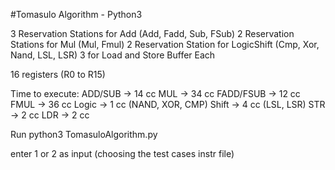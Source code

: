 #Tomasulo Algorithm - Python3

3 Reservation Stations for Add (Add, Fadd, Sub, FSub)
2 Reservation Stations for Mul (Mul, Fmul)
2 Reservation Station for LogicShift (Cmp, Xor, Nand, LSL, LSR)
3 for Load and Store Buffer Each

16 registers (R0 to R15)

Time to execute:
ADD/SUB -> 14 cc
MUL -> 34 cc
FADD/FSUB -> 12 cc
FMUL -> 36 cc
Logic -> 1 cc (NAND, XOR, CMP)
Shift -> 4 cc (LSL, LSR)
STR -> 2 cc
LDR -> 2 cc

Run python3 TomasuloAlgorithm.py

enter 1 or 2 as input (choosing the test cases instr file)
